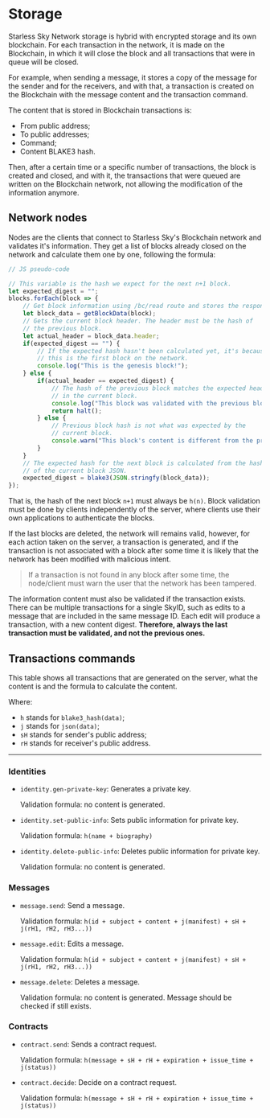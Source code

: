# Storage

Starless Sky Network storage is hybrid with encrypted storage and its own blockchain. For each transaction in the network, it is made on the Blockchain, in which it will close the block and all transactions that were in queue will be closed.

For example, when sending a message, it stores a copy of the message for the sender and for the receivers, and with that, a transaction is created on the Blockchain with the message content and the transaction command.

The content that is stored in Blockchain transactions is:
- From public address;
- To public addresses;
- Command;
- Content BLAKE3 hash.

Then, after a certain time or a specific number of transactions, the block is created and closed, and with it, the transactions that were queued are written on the Blockchain network, not allowing the modification of the information anymore.

## Network nodes

Nodes are the clients that connect to Starless Sky's Blockchain network and validates it's information. They get a list of blocks already closed on the network and calculate them one by one, following the formula:

```js
// JS pseudo-code

// This variable is the hash we expect for the next n+1 block.
let expected_digest = "";
blocks.forEach(block => {
    // Get block information using /bc/read route and stores the response it into an object
    let block_data = getBlockData(block);
    // Gets the current block header. The header must be the hash of
    // the previous block.
    let actual_header = block_data.header;
    if(expected_digest == "") {
        // If the expected hash hasn't been calculated yet, it's because
        // this is the first block on the network.
        console.log("This is the genesis block!");
    } else {
        if(actual_header == expected_digest) {
            // The hash of the previous block matches the expected header
            // in the current block.
            console.log("This block was validated with the previous block's header");
            return halt();
        } else {
            // Previous block hash is not what was expected by the
            // current block.
            console.warn("This block's content is different from the previous header")
        }
    }
    // The expected hash for the next block is calculated from the hash
    // of the current block JSON.
    expected_digest = blake3(JSON.stringfy(block_data));
});
```

That is, the hash of the next block `n+1` must always be `h(n)`. Block validation must be done by clients independently of the server, where clients use their own applications to authenticate the blocks.

If the last blocks are deleted, the network will remains valid, however, for each action taken on the server, a transaction is generated, and if the transaction is not associated with a block after some time it is likely that the network has been modified with malicious intent.

> If a transaction is not found in any block after some time, the node/client must warn the user that the network has been tampered.

The information content must also be validated if the transaction exists. There can be multiple transactions for a single SkyID, such as edits to a message that are included in the same message ID. Each edit will produce a transaction, with a new content digest. **Therefore, always the last transaction must be validated, and not the previous ones.**

## Transactions commands

This table shows all transactions that are generated on the server, what the content is and the formula to calculate the content.

Where:

- `h` stands for `blake3_hash(data)`;
- `j` stands for `json(data)`;
- `sH` stands for sender's public address;
- `rH` stands for receiver's public address.

------

### Identities

- `identity.gen-private-key`: Generates a private key.

   Validation formula: no content is generated.

- `identity.set-public-info`: Sets public information for private key.

   Validation formula: `h(name + biography)`

- `identity.delete-public-info`: Deletes public information for private key.

   Validation formula: no content is generated.

### Messages

- `message.send`: Send a message.

   Validation formula: `h(id + subject + content + j(manifest) + sH + j(rH1, rH2, rH3...))`

- `message.edit`: Edits a message.

   Validation formula: `h(id + subject + content + j(manifest) + sH + j(rH1, rH2, rH3...))`

- `message.delete`: Deletes a message.

   Validation formula: no content is generated. Message should be checked if still exists.

### Contracts

- `contract.send`: Sends a contract request.

   Validation formula: `h(message + sH + rH + expiration + issue_time + j(status))`

- `contract.decide`: Decide on a contract request.

   Validation formula: `h(message + sH + rH + expiration + issue_time + j(status))`